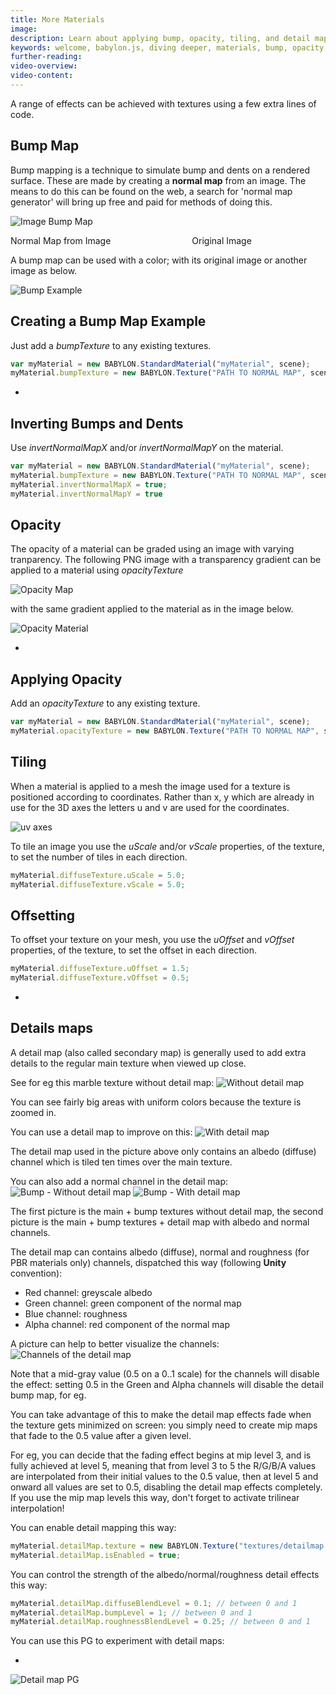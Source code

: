 ```yaml
---
title: More Materials
image: 
description: Learn about applying bump, opacity, tiling, and detail maps in Babylon.js.
keywords: welcome, babylon.js, diving deeper, materials, bump, opacity, tiling, detail
further-reading:
video-overview:
video-content:
---
```



A range of effects can be achieved with textures using a few extra lines of code.

## Bump Map
Bump mapping is a technique to simulate bump and dents on a rendered surface. These are made by creating a **normal map** from an image. 
The means to do this can be found on the web, a search for 'normal map generator' will bring up free and paid for methods of doing this. 


![Image Bump Map](/img/how_to/Materials/bump.png)

Normal Map from Image &nbsp;&nbsp;&nbsp;&nbsp;&nbsp;&nbsp;&nbsp;&nbsp;&nbsp;&nbsp;&nbsp;&nbsp;&nbsp;&nbsp;&nbsp;&nbsp;&nbsp;&nbsp;&nbsp;&nbsp;&nbsp;&nbsp;&nbsp;&nbsp;&nbsp;&nbsp;&nbsp;&nbsp;&nbsp;&nbsp;&nbsp;&nbsp;Original Image

A bump map can be used with a color; with its original image or another image as below.

![Bump Example](/img/how_to/Materials/bump_spheres.png)

## Creating a Bump Map Example
Just add a _bumpTexture_ to any existing textures.

```javascript
var myMaterial = new BABYLON.StandardMaterial("myMaterial", scene);
myMaterial.bumpTexture = new BABYLON.Texture("PATH TO NORMAL MAP", scene);
```

* <Playground id="#20OAV9#23" title="Using Bump Maps" description="Simple example of applying bump maps." image="/img/playgroundsAndNMEs/divingDeeperMoreMaterials1.jpg"/>

## Inverting Bumps and Dents
Use _invertNormalMapX_ and/or _invertNormalMapY_ on the material.

```javascript
var myMaterial = new BABYLON.StandardMaterial("myMaterial", scene);
myMaterial.bumpTexture = new BABYLON.Texture("PATH TO NORMAL MAP", scene);
myMaterial.invertNormalMapX = true;
myMaterial.invertNormalMapY = true
```

## Opacity
The opacity of a material can be graded using an image with varying tranparency. The following PNG image with 
a transparency gradient can be applied to a material using _opacityTexture_

![Opacity Map](/img/how_to/Materials/degrade_map.png)

with the same gradient applied to the material as in the image below.

![Opacity Material](/img/how_to/Materials/degraded_plane.png)

* <Playground id="#20OAV9#24" title="Using Opacity Maps" description="Simple example of applying opacity maps." image="/img/playgroundsAndNMEs/divingDeeperMoreMaterials2.jpg"/>

## Applying Opacity
Add an _opacityTexture_ to any existing texture.
```javascript
var myMaterial = new BABYLON.StandardMaterial("myMaterial", scene);
myMaterial.opacityTexture = new BABYLON.Texture("PATH TO NORMAL MAP", scene);
```

## Tiling
When a material is applied to a mesh the image used for a texture is positioned according to coordinates. 
Rather than x, y which are already in use for the 3D axes the letters u and v are used for the coordinates.

![uv axes](/img/how_to/Materials/crate.png)

To tile an image you use the _uScale_ and/or _vScale_ properties, of the texture, to set the number of tiles in each direction.

```javascript
myMaterial.diffuseTexture.uScale = 5.0;
myMaterial.diffuseTexture.vScale = 5.0;
```
## Offsetting
To offset your texture on your mesh, you  use the _uOffset_ and _vOffset_ properties, of the texture, to set the offset in each direction.

```javascript
myMaterial.diffuseTexture.uOffset = 1.5;
myMaterial.diffuseTexture.vOffset = 0.5;
```
* <Playground id="#20OAV9#25" title="UV Tiling and Offset" description="Simple example of UV tiling and offset." image="/img/playgroundsAndNMEs/divingDeeperMoreMaterials3.jpg"/>

## Details maps

A detail map (also called secondary map) is generally used to add extra details to the regular main texture when viewed up close.

See for eg this marble texture without detail map:
![Without detail map](/img/how_to/Materials/detailmap_without.jpg)

You can see fairly big areas with uniform colors because the texture is zoomed in.

You can use a detail map to improve on this:
![With detail map](/img/how_to/Materials/detailmap_with.jpg)

The detail map used in the picture above only contains an albedo (diffuse) channel which is tiled ten times over the main texture.

You can also add a normal channel in the detail map:
![Bump - Without detail map](/img/how_to/Materials/detailmap_bump_without.jpg)
![Bump - With detail map](/img/how_to/Materials/detailmap_bump_with.jpg)

The first picture is the main + bump textures without detail map, the second picture is the main + bump textures + detail map with albedo and normal channels.

The detail map can contains albedo (diffuse), normal and roughness (for PBR materials only) channels, dispatched this way (following **Unity** convention):
* Red channel: greyscale albedo
* Green channel: green component of the normal map
* Blue channel: roughness
* Alpha channel: red component of the normal map

A picture can help to better visualize the channels:
![Channels of the detail map](/img/how_to/Materials/detailmap_channels.jpg)

Note that a mid-gray value (0.5 on a 0..1 scale) for the channels will disable the effect: setting 0.5 in the Green and Alpha channels will disable the detail bump map, for eg.

You can take advantage of this to make the detail map effects fade when the texture gets minimized on screen: you simply need to create mip maps that fade to the 0.5 value after a given level.

For eg, you can decide that the fading effect begins at mip level 3, and is fully achieved at level 5, meaning that from level 3 to 5 the R/G/B/A values are interpolated from their initial values to the 0.5 value, then at level 5 and onward all values are set to 0.5, disabling the detail map effects completely. If you use the mip map levels this way, don't forget to activate trilinear interpolation!

You can enable detail mapping this way:
```javascript
myMaterial.detailMap.texture = new BABYLON.Texture("textures/detailmap.png", scene);
myMaterial.detailMap.isEnabled = true;
```

You can control the strength of the albedo/normal/roughness detail effects this way:
```javascript
myMaterial.detailMap.diffuseBlendLevel = 0.1; // between 0 and 1
myMaterial.detailMap.bumpLevel = 1; // between 0 and 1
myMaterial.detailMap.roughnessBlendLevel = 0.25; // between 0 and 1
```

You can use this PG to experiment with detail maps: 
* <Playground id="#5NS7A2#4" title="Using Detail Maps" description="Simple example of applying detail maps." image="/img/playgroundsAndNMEs/divingDeeperMoreMaterials4.jpg"/>

![Detail map PG](/img/how_to/Materials/detailmap_pg.jpg)